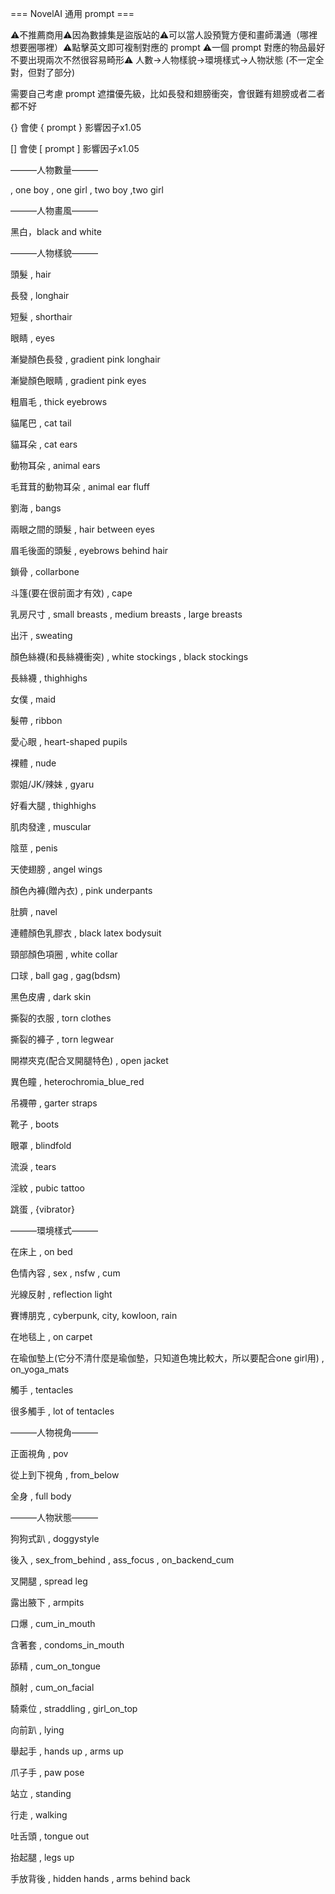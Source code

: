 === NovelAI 通用 prompt ===

⚠️不推薦商用⚠️因為數據集是盜版站的⚠️可以當人設預覽方便和畫師溝通（哪裡想要圈哪裡）⚠️點擊英文即可複制對應的 prompt ⚠️一個 prompt 對應的物品最好不要出現兩次不然很容易畸形⚠️
人數->人物樣貌->環境樣式->人物狀態 (不一定全對，但對了部分)

需要自己考慮 prompt 遮擋優先級，比如長發和翅膀衝突，會很難有翅膀或者二者都不好

{} 會使 { prompt } 影響因子x1.05

[] 會使 [ prompt ] 影響因子x1.05

———人物數量———

, one boy , one girl , two boy ,two girl

———人物畫風———

黑白，black and white

———人物樣貌———

頭髮 , hair

長發 , longhair

短髮 , shorthair

眼睛 , eyes

漸變顏色長發 , gradient pink longhair

漸變顏色眼睛 , gradient pink eyes

粗眉毛 , thick eyebrows

貓尾巴 , cat tail

貓耳朵 , cat ears

動物耳朵 , animal ears

毛茸茸的動物耳朵 , animal ear fluff

劉海 , bangs

兩眼之間的頭髮 , hair between eyes

眉毛後面的頭髮 , eyebrows behind hair

鎖骨 , collarbone

斗篷(要在很前面才有效) , cape

乳房尺寸 , small breasts , medium breasts , large breasts

出汗 , sweating

顏色絲襪(和長絲襪衝突) , white stockings , black stockings

長絲襪 , thighhighs

女僕 , maid

髮帶 , ribbon

愛心眼 , heart-shaped pupils

裸體 , nude

禦姐/JK/辣妹 , gyaru

好看大腿 , thighhighs

肌肉發達 , muscular

陰莖 , penis

天使翅膀 , angel wings

顏色內褲(贈內衣) , pink underpants

肚臍 , navel

連體顏色乳膠衣 , black latex bodysuit

頸部顏色項圈 , white collar

口球 , ball gag  , gag(bdsm)

黑色皮膚 , dark skin

撕裂的衣服 , torn clothes

撕裂的褲子 , torn legwear

開襟夾克(配合叉開腿特色) , open jacket

異色瞳 , heterochromia_blue_red

吊襪帶 , garter straps

靴子 , boots

眼罩 , blindfold

流淚 , tears

淫紋 , pubic tattoo

跳蛋 , {vibrator}

———環境樣式———

在床上 , on bed

色情內容 , sex , nsfw , cum

光線反射 , reflection light

賽博朋克 , cyberpunk, city, kowloon, rain

在地毯上 , on carpet

在瑜伽墊上(它分不清什麼是瑜伽墊，只知道色塊比較大，所以要配合one girl用) , on_yoga_mats

觸手 , tentacles

很多觸手 , lot of tentacles

———人物視角———

正面視角 , pov

從上到下視角 , from_below

全身 , full body

———人物狀態———

狗狗式趴 , doggystyle

後入 , sex_from_behind , ass_focus , on_backend_cum

叉開腿 , spread leg

露出腋下 , armpits

口爆 , cum_in_mouth

含著套 , condoms_in_mouth

舔精 , cum_on_tongue

顏射 , cum_on_facial

騎乘位 , straddling , girl_on_top

向前趴 , lying

舉起手 , hands up , arms up

爪子手 , paw pose

站立 , standing

行走 , walking

吐舌頭 , tongue out

抬起腿 , legs up

手放背後 , hidden hands , arms behind back
